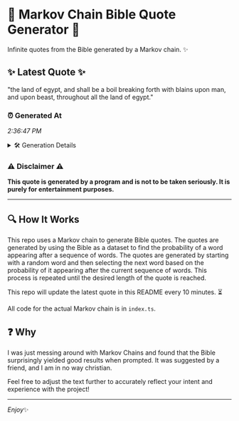 # 📖 Markov Chain Bible Quote Generator 📖

Infinite quotes from the Bible generated by a Markov chain. ✨

## ✨ Latest Quote ✨
"the land of egypt, and shall be a boil breaking forth with blains upon man, and upon beast, throughout all the land of egypt."

### ⏰ Generated At
*2:36:47 PM*

<details>
    <summary>🛠️ Generation Details</summary>
    <p>
        <strong>🌱 Seed:</strong> the<br>
        <strong>🔄 Iterations:</strong> 23<br>
        <strong>📜 Context History:</strong><br>[ the ]: land<br>[ the, land ]: of<br>[ the, land, of ]: egypt,<br>[ the, land, of, egypt, ]: and<br>[ the, land, of, egypt,, and ]: shall<br>[ the, land, of, egypt,, and, shall ]: be<br>[ land, of, egypt,, and, shall, be ]: a<br>[ of, egypt,, and, shall, be, a ]: boil<br>[ egypt,, and, shall, be, a, boil ]: breaking<br>[ and, shall, be, a, boil, breaking ]: forth<br>[ shall, be, a, boil, breaking, forth ]: with<br>[ be, a, boil, breaking, forth, with ]: blains<br>[ a, boil, breaking, forth, with, blains ]: upon<br>[ boil, breaking, forth, with, blains, upon ]: man,<br>[ breaking, forth, with, blains, upon, man, ]: and<br>[ forth, with, blains, upon, man,, and ]: upon<br>[ with, blains, upon, man,, and, upon ]: beast,<br>[ blains, upon, man,, and, upon, beast, ]: throughout<br>[ upon, man,, and, upon, beast,, throughout ]: all<br>[ man,, and, upon, beast,, throughout, all ]: the<br>[ and, upon, beast,, throughout, all, the ]: land<br>[ upon, beast,, throughout, all, the, land ]: of<br>[ beast,, throughout, all, the, land, of ]: egypt.<br>
    </p>
</details>

### ⚠️ Disclaimer ⚠️
**This quote is generated by a program and is not to be taken seriously. It is purely for entertainment purposes.**

---

## 🔍 How It Works

This repo uses a Markov chain to generate Bible quotes. The quotes are generated by using the Bible as a dataset to find the probability of a word appearing after a sequence of words. The quotes are generated by starting with a random word and then selecting the next word based on the probability of it appearing after the current sequence of words. This process is repeated until the desired length of the quote is reached.

This repo will update the latest quote in this README every 10 minutes. ⏳

All code for the actual Markov chain is in `index.ts`.

## ❓ Why

I was just messing around with Markov Chains and found that the Bible surprisingly yielded good results when prompted. 
It was suggested by a friend, and I am in no way christian.

Feel free to adjust the text further to accurately reflect your intent and experience with the project!

---

*Enjoy*✨
